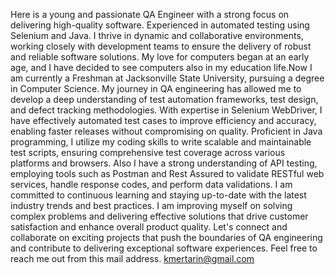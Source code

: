 Here is a young and passionate QA Engineer with a strong focus on delivering high-quality software. Experienced in automated testing using Selenium and Java. I thrive in dynamic and collaborative environments, working closely with development teams to ensure the delivery of robust and reliable software solutions.
My love for computers began at an early age, and I have decided to see computers also in my education life.Now I am currently a Freshman at Jacksonville State University, pursuing a degree in Computer Science.
My journey in QA engineering has allowed me to develop a deep understanding of test automation frameworks, test design, and defect tracking methodologies. With expertise in Selenium WebDriver, I have effectively automated test cases to improve efficiency and accuracy, enabling faster releases without compromising on quality.
Proficient in Java programming, I utilize my coding skills to write scalable and maintainable test scripts, ensuring comprehensive test coverage across various platforms and browsers. 
Also I have a strong understanding of API testing, employing tools such as Postman and Rest Assured to validate RESTful web services, handle response codes, and perform data validations.
I am committed to continuous learning and staying up-to-date with the latest industry trends and best practices. I am improving myself on solving complex problems and delivering effective solutions that drive customer satisfaction and enhance overall product quality.
Let's connect and collaborate on exciting projects that push the boundaries of QA engineering and contribute to delivering exceptional software experiences.
Feel free to reach me out from this mail address. 
kmertarin@gmail.com
